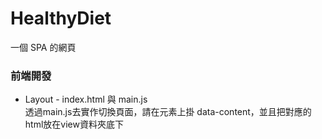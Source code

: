 # HealthyDiet 
一個 SPA 的網頁

### 前端開發
* Layout - index.html 與 main.js  
透過main.js去實作切換頁面，請在元素上掛 data-content，並且把對應的html放在view資料夾底下

